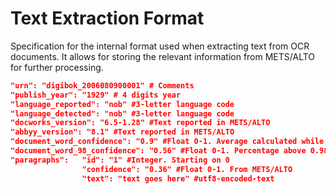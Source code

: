 # Text Extraction Format
Specification for the internal format used when extracting text from OCR documents. It allows for storing the relevant information from METS/ALTO for further processing.

```json
"urn": "digibok_2006080900001" # Comments
"publish_year": "1929" # 4 digits year
"language_reported": "nob" #3-letter language code
"language_detected": "nob" #3-letter language code
"docworks_version": "6.5-1.28" #Text reported in METS/ALTO
"abbyy_version": "8.1" #Text reported in METS/ALTO
"document_word_confidence": "0.9" #Float 0-1. Average calculated while processing. 
"document_word_98_confidence": "0.56" #Float 0-1. Percentage above 0.98 confidence. Calculated while processing 
"paragraphs":   "id": "1" #Integer. Starting on 0
                "confidence": "0.36" #Float 0-1. From METS/ALTO
                "text": "text goes here" #utf8-encoded-text
```
